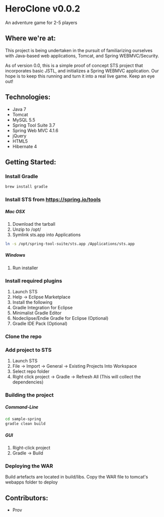 # HeroClone v0.0.2

An adventure game for 2-5 players

## Where we're at:
This project is being undertaken in the pursuit of familiarizing ourselves with Java-based web applications, Tomcat, and Spring WEBMVC/Security.

As of version 0.0, this is a simple proof of concept STS project that incorporates basic JSTL, and initializes a Spring WEBMVC application. Our hope is to keep this running and turn it into a real live game. Keep an eye out!

## Technologies:
- Java 7
- Tomcat
- MySQL 5.5
- Spring Tool Suite 3.7
- Spring Web MVC 4.1.6
- jQuery
- HTML5
- Hibernate 4

## Getting Started:
### Install Gradle
```bash
brew install gradle 
```
### Install STS from https://spring.io/tools
##### Mac OSX
1. Download the tarball
2. Unzip to /opt/
3. Symlink sts.app into Applications
```bash
ln -s /opt/spring-tool-suite/sts.app /Applications/sts.app
```

##### Windows
1. Run installer

### Install required plugins
1. Launch STS
2. Help -> Eclipse Marketplace
3. Install the following
  1. Gradle Integration for Eclipse
  2. Minimalist Gradle Editor
  3. Nodeclipse/Endie Gradle for Eclipse (Optional)
  4. Gradle IDE Pack (Optional)

### Clone the repo

### Add project to STS
1. Launch STS
2. File -> Import -> General -> Existing Projects Into Workspace
3. Select repo folder
4. Right click project -> Gradle -> Refresh All (This will collect the dependencies)

### Building the project
##### Command-Line
```bash
cd sample-spring
gradle clean build
```
##### GUI

1. Right-click project
2. Gradle -> Build

### Deploying the WAR
Build artefacts are located in build/libs. Copy the WAR file to tomcat's webapps folder to deploy


## Contributors:
- Prov
